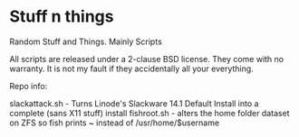 # Stuff n things
Random Stuff and Things. Mainly Scripts

All scripts are released under a 2-clause BSD license.
They come with no warranty. It is not my fault if they accidentally all your everything.

Repo info:

slackattack.sh - Turns Linode's Slackware 14.1 Default Install into a complete (sans X11 stuff) install
fishroot.sh - alters the home folder dataset on ZFS so fish prints ~ instead of /usr/home/$username 
